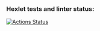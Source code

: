 ### Hexlet tests and linter status:
[![Actions Status](https://github.com/Mirazen/frontend-project-44/actions/workflows/hexlet-check.yml/badge.svg)](https://github.com/Mirazen/frontend-project-44/actions)